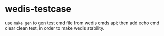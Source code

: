 # wedis-testcase
use `make gen`  to gen test cmd file from wedis cmds api; then add echo cmd clear clean test, in order to make wedis stability.